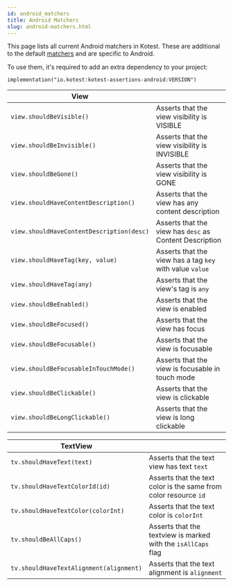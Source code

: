 ```yaml
---
id: android_matchers
title: Android Matchers
slug: android-matchers.html
---
```




This page lists all current Android matchers in Kotest. These are additional to the default [matchers](../matchers.md) and are specific to Android.

To use them, it's required to add an extra dependency to your project:
```
implementation("io.kotest:kotest-assertions-android:VERSION")
```

| View | |
| -------- | ---- |
| `view.shouldBeVisible()` | Asserts that the view visibility is VISIBLE |
| `view.shouldBeInvisible()` | Asserts that the view visibility is INVISIBLE |
| `view.shouldBeGone()` | Asserts that the view visibility is GONE |
| `view.shouldHaveContentDescription()` | Asserts that the view has any content description |
| `view.shouldHaveContentDescription(desc)` | Asserts that the view has `desc` as Content Description |
| `view.shouldHaveTag(key, value)` | Asserts that the view has a tag `key` with value `value` |
| `view.shouldHaveTag(any)` | Asserts that the view's tag is `any` |
| `view.shouldBeEnabled()` | Asserts that the view is enabled |
| `view.shouldBeFocused()` | Asserts that the view has focus |
| `view.shouldBeFocusable()` | Asserts that the view is focusable |
| `view.shouldBeFocusableInTouchMode()` | Asserts that the view is focusable in touch mode |
| `view.shouldBeClickable()` | Asserts that the view is clickable |
| `view.shouldBeLongClickable()` | Asserts that the view is long clickable |

| TextView | |
| -------- | ---- |
| `tv.shouldHaveText(text)` | Asserts that the text view has text `text` |
| `tv.shouldHaveTextColorId(id)` | Asserts that the text color is the same from color resource `id` |
| `tv.shouldHaveTextColor(colorInt)` | Asserts that the text color is `colorInt` |
| `tv.shouldBeAllCaps()` | Asserts that the textview is marked with the `isAllCaps` flag |
| `tv.shouldHaveTextAlignment(alignment)` | Asserts that the text alignment is `alignment` |
